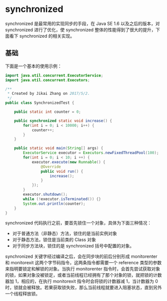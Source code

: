 # synchronized
synchronized 是最常用的实现同步的手段，在 Java SE 1.6 以及之后的版本，对 synchronized 进行了优化，使 synchronized 整体的性能得到了很大的提升，下面看下 synchronized 的相关实现。

## 基础
下面是一个基本的使用示例：
```java
import java.util.concurrent.ExecutorService;
import java.util.concurrent.Executors;

/**
 * Created by Jikai Zhang on 2017/5/2.
 */
public class SynchronizedTest {

    public static int counter = 0;

    public synchronized static void increase() {
        for(int i = 0; i < 10000; i++) {
            counter++;
        }
    }

    public static void main(String[] args) {
        ExecutorService executor = Executors.newFixedThreadPool(100);
        for(int i = 0; i < 10; i ++) {
            executor.execute(new Runnable() {
                @Override
                public void run() {
                    increase();
                }
            });
        }
        executor.shutdown();
        while (!executor.isTerminated()) {}
        System.out.println(counter);
    }
}
```
synchronized 代码执行之前，要首先锁住一个对象，具体为下面三种情况：
* 对于普通方法（非静态）方法，锁住的是当前实例对象
* 对于静态方法，锁住是当前类的 Class 对象
* 对于同步方法块，锁住的是 synchronized 括号中配置的对象。

synchronized 关键字经过编译之后，会在同步块的前后分别形成 monitorenter 和 monitorexit 这两个字节码指令，这两条指令都需要一个 reference 类型的参数来指明要锁定和解锁的对象。当执行 monitorenter 指令时，会首先尝试获取对象的锁，如果对象没被锁定，或者当前线程已经拥有了那个对象的锁，就把锁的计数器加 1，相应的，在执行 monitorexit 指令时会将锁的计数器减 1，当计数器为 0 时，锁就会被释放。若果获取锁失败，那么当前线程就要进入阻塞状态，直到另外一个线程释放锁。
